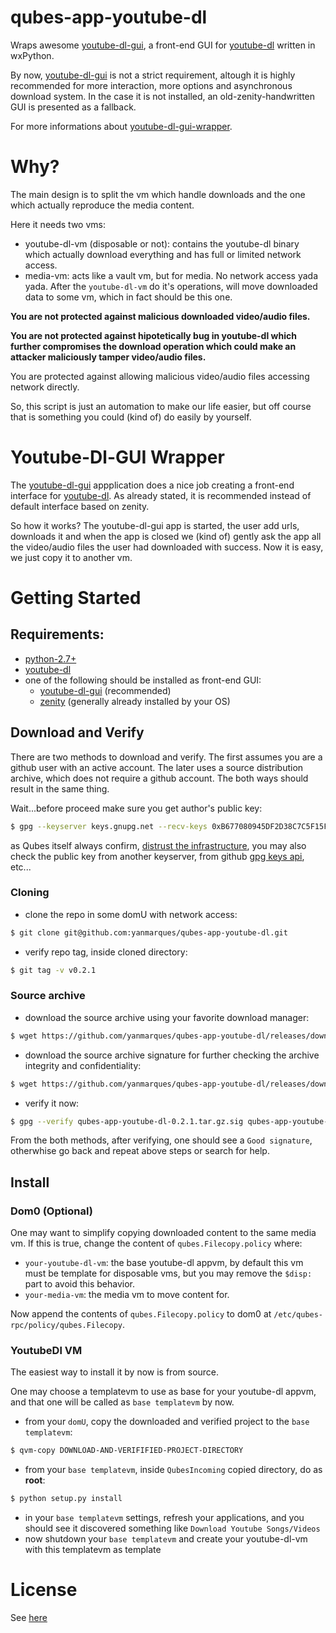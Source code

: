 # qubes-app-youtube-dl
Wraps awesome [youtube-dl-gui](https://github.com/MrS0m30n3/youtube-dl-gui), a front-end GUI for [youtube-dl](https://ytdl-org.github.io/youtube-dl/index.html) written in wxPython. 

By now, [youtube-dl-gui](https://github.com/MrS0m30n3/youtube-dl-gui) is not a strict requirement, altough it is highly recommended for more interaction, more options and asynchronous download system.
In the case it is not installed, an old-zenity-handwritten GUI is presented as a fallback.

For more informations about [youtube-dl-gui-wrapper](#youtube-dl-gui-wrapper).

# Why?
The main design is to split the vm which handle downloads and the one which actually reproduce the media content. 

Here it needs two vms:
- youtube-dl-vm (disposable or not): contains the youtube-dl binary which actually download everything and has full or limited network access.
- media-vm: acts like a vault vm, but for media. No network access yada yada. After the `youtube-dl-vm` do it's operations, will move downloaded data to some vm, which in fact should be this one.

**You are not protected against malicious downloaded video/audio files.**

**You are not protected against hipotetically bug in youtube-dl which further compromises the download operation which could make an attacker maliciously tamper video/audio files.**

You are protected against allowing malicious video/audio files accessing network directly.

So, this script is just an automation to make our life easier, but off course that is something you could (kind of) do easily by yourself.

# Youtube-Dl-GUI Wrapper
The [youtube-dl-gui](https://github.com/MrS0m30n3/youtube-dl-gui) appplication does a nice job creating a front-end interface for [youtube-dl](https://ytdl-org.github.io/youtube-dl/index.html). As already stated, it is recommended instead of default interface based on zenity. 

So how it works? The youtube-dl-gui app is started, the user add urls, downloads it and when the app is closed we (kind of) gently ask the app all the video/audio files the user had downloaded with success. Now it is easy, we just copy it to another vm.

# Getting Started
## Requirements:
- [python-2.7+](https://www.python.org/downloads/)
- [youtube-dl](https://ytdl-org.github.io/youtube-dl/index.html)
- one of the following should be installed as front-end GUI:
    - [youtube-dl-gui](https://github.com/MrS0m30n3/youtube-dl-gui) (recommended)
    - [zenity](https://help.gnome.org/users/zenity/3.32/intro.html.en) (generally already installed by your OS)

## Download and Verify
There are two methods to download and verify. The first assumes you are a github user with an active account. The later uses a source distribution archive, which does not require a github account. The both ways should result in the same thing.

Wait...before proceed make sure you get author's public key:
```bash
$ gpg --keyserver keys.gnupg.net --recv-keys 0xB677080945DF2D38C7C5F15F80AB0F5FDECFB4A9
```
as Qubes itself always confirm, [distrust the infrastructure](https://www.qubes-os.org/faq/#what-does-it-mean-to-distrust-the-infrastructure), you may also check the public key from another keyserver, from github [gpg keys api](https://developer.github.com/v3/users/gpg_keys/#list-gpg-keys-for-a-user), etc...

### Cloning
- clone the repo in some domU with network access:
```bash
$ git clone git@github.com:yanmarques/qubes-app-youtube-dl.git
```

- verify repo tag, inside cloned directory:
```bash
$ git tag -v v0.2.1
```

### Source archive
- download the source archive using your favorite download manager:
```bash
$ wget https://github.com/yanmarques/qubes-app-youtube-dl/releases/download/v0.2.1/qubes-app-youtube-dl-0.2.1.tar.gz
```

- download the source archive signature for further checking the archive integrity and confidentiality:
```bash
$ wget https://github.com/yanmarques/qubes-app-youtube-dl/releases/download/v0.2.1/qubes-app-youtube-dl-0.2.1.tar.gz.sig
```

- verify it now:
```bash
$ gpg --verify qubes-app-youtube-dl-0.2.1.tar.gz.sig qubes-app-youtube-dl-0.2.1.tar.gz
```

From the both methods, after verifying, one should see a `Good signature`, otherwhise go back and repeat above steps or search for help.

## Install
### Dom0 (Optional)
One may want to simplify copying downloaded content to the same media vm. If this is true, change the content of `qubes.Filecopy.policy` where:
- `your-youtube-dl-vm`: the base youtube-dl appvm, by default this vm must be template for disposable vms, but you may remove the `$disp:` part to avoid this behavior.
- `your-media-vm`: the media vm to move content for.

Now append the contents of `qubes.Filecopy.policy` to dom0 at `/etc/qubes-rpc/policy/qubes.Filecopy`.

### YoutubeDl VM
The easiest way to install it by now is from source.

One may choose a templatevm to use as base for your youtube-dl appvm, and that one will be called as `base templatevm` by now.

- from your `domU`, copy the downloaded and verified project to the `base templatevm`:
```bash
$ qvm-copy DOWNLOAD-AND-VERIFIFIED-PROJECT-DIRECTORY
```

- from your `base templatevm`, inside `QubesIncoming` copied directory, do as **root**:
```bash
$ python setup.py install
```

- in your `base templatevm` settings, refresh your applications, and you should see it discovered something like `Download Youtube Songs/Videos`
- now shutdown your `base templatevm` and create your youtube-dl-vm with this templatevm as template

# License
See [here](/LICENSE)